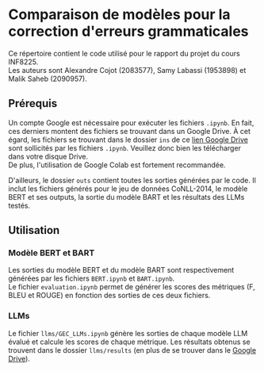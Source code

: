 # Comparaison de modèles pour la correction d'erreurs grammaticales
Ce répertoire contient le code utilisé pour le rapport du projet du cours INF8225.  
Les auteurs sont Alexandre Cojot (2083577), Samy Labassi (1953898) et Malik Saheb (2090957).

## Prérequis
Un compte Google est nécessaire pour exécuter les fichiers `.ipynb`. En fait, ces derniers montent des fichiers se trouvant dans un Google Drive. À cet égard, les fichiers se trouvant dans le dossier `ins` de ce [lien Google Drive](https://drive.google.com/drive/folders/1ZeARmEMr-L--tAaJNbTCahh7dMtqXgnT?usp=sharing) sont sollicités par les fichiers `.ipynb`. Veuillez donc bien les télécharger dans votre disque Drive.  
De plus, l'utilisation de Google Colab est fortement recommandée.  

D'ailleurs, le dossier `outs` contient toutes les sorties générées par le code. Il inclut les fichiers générés pour le jeu de données CoNLL-2014, le modèle BERT et ses outputs, la sortie du modèle BART et les résultats des LLMs testés.

## Utilisation
### Modèle BERT et BART
Les sorties du modèle BERT et du modèle BART sont respectivement générées par les fichiers `BERT.ipynb` et `BART.ipynb`.  
Le fichier `evaluation.ipynb` permet de générer les scores des métriques (F, BLEU et ROUGE) en fonction des sorties de ces deux fichiers.

### LLMs
Le fichier `llms/GEC_LLMs.ipynb` génère les sorties de chaque modèle LLM évalué et calcule les scores de chaque métrique. Les résultats obtenus se trouvent dans le dossier `llms/results` (en plus de se trouver dans le [Google Drive](https://drive.google.com/drive/folders/1ZeARmEMr-L--tAaJNbTCahh7dMtqXgnT?usp=sharing)).
